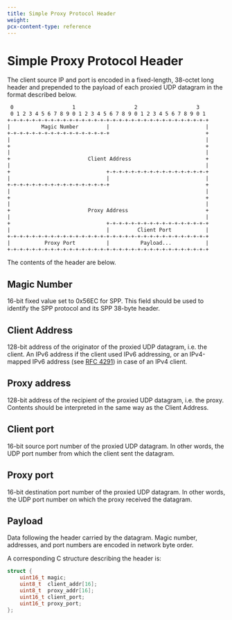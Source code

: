 ```yaml
---
title: Simple Proxy Protocol Header
weight:
pcx-content-type: reference
---
```


# Simple Proxy Protocol Header

The client source IP and port is encoded in a fixed-length, 38-octet long header and prepended to the payload of each proxied UDP datagram in the format described below.

```txt
 0                   1                   2                   3
 0 1 2 3 4 5 6 7 8 9 0 1 2 3 4 5 6 7 8 9 0 1 2 3 4 5 6 7 8 9 0 1
+-+-+-+-+-+-+-+-+-+-+-+-+-+-+-+-+-+-+-+-+-+-+-+-+-+-+-+-+-+-+-+-+
|          Magic Number         |                               |
+-+-+-+-+-+-+-+-+-+-+-+-+-+-+-+-+                               +
|                                                               |
+                                                               +
|                                                               |
+                         Client Address                        +
|                                                               |
+                               +-+-+-+-+-+-+-+-+-+-+-+-+-+-+-+-+
|                               |                               |
+-+-+-+-+-+-+-+-+-+-+-+-+-+-+-+-+                               +
|                                                               |
+                                                               +
|                                                               |
+                         Proxy Address                         +
|                                                               |
+                               +-+-+-+-+-+-+-+-+-+-+-+-+-+-+-+-+
|                               |         Client Port           |
+-+-+-+-+-+-+-+-+-+-+-+-+-+-+-+-+-+-+-+-+-+-+-+-+-+-+-+-+-+-+-+-+
|           Proxy Port          |          Payload...           |
+-+-+-+-+-+-+-+-+-+-+-+-+-+-+-+-+-+-+-+-+-+-+-+-+-+-+-+-+-+-+-+-+
```

The contents of the header are below.

## Magic Number

16-bit fixed value set to 0x56EC for SPP. This field should be used to identify the SPP protocol and its SPP 38-byte header.

## Client Address

128-bit address of the originator of the proxied UDP datagram, i.e. the client. An IPv6 address if the client used IPv6 addressing, or an IPv4-mapped IPv6 address (see [RFC 4291](https://tools.ietf.org/html/rfc4291)) in case of an IPv4 client.

## Proxy address

128-bit address of the recipient of the proxied UDP datagram, i.e. the proxy. Contents should be interpreted in the same way as the Client Address.

## Client port

16-bit source port number of the proxied UDP datagram. In other words, the UDP port number from which the client sent the datagram.

## Proxy port

16-bit destination port number of the proxied UDP datagram. In other words, the UDP port number on which the proxy received the datagram.

## Payload

Data following the header carried by the datagram.
Magic number, addresses, and port numbers are encoded in network byte order.

A corresponding C structure describing the header is:

```c
struct {
    uint16_t magic;
    uint8_t  client_addr[16];
    uint8_t  proxy_addr[16];
    uint16_t client_port;
    uint16_t proxy_port;
};
```
